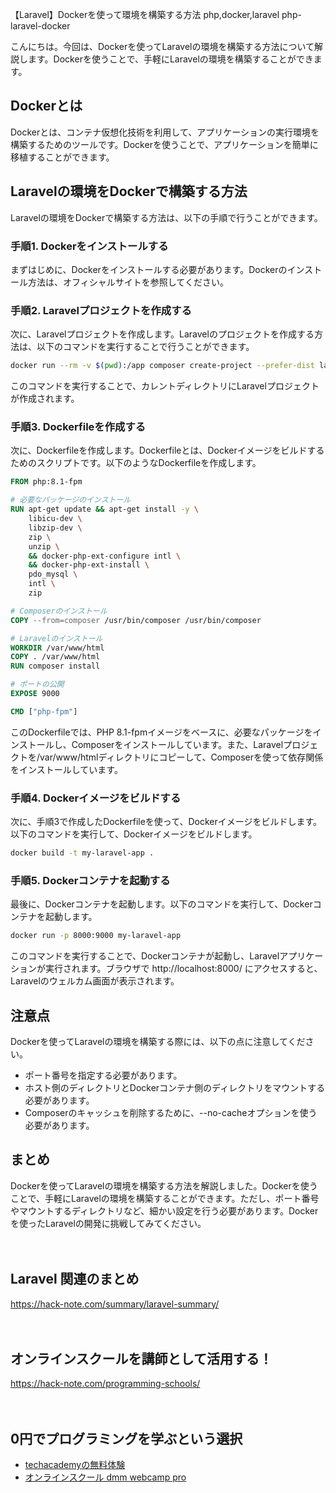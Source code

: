 【Laravel】Dockerを使って環境を構築する方法
php,docker,laravel
php-laravel-docker

こんにちは。今回は、Dockerを使ってLaravelの環境を構築する方法について解説します。Dockerを使うことで、手軽にLaravelの環境を構築することができます。

## Dockerとは
Dockerとは、コンテナ仮想化技術を利用して、アプリケーションの実行環境を構築するためのツールです。Dockerを使うことで、アプリケーションを簡単に移植することができます。

## Laravelの環境をDockerで構築する方法
Laravelの環境をDockerで構築する方法は、以下の手順で行うことができます。

### 手順1. Dockerをインストールする
まずはじめに、Dockerをインストールする必要があります。Dockerのインストール方法は、オフィシャルサイトを参照してください。

### 手順2. Laravelプロジェクトを作成する
次に、Laravelプロジェクトを作成します。Laravelのプロジェクトを作成する方法は、以下のコマンドを実行することで行うことができます。

```bash
docker run --rm -v $(pwd):/app composer create-project --prefer-dist laravel/laravel .
```

このコマンドを実行することで、カレントディレクトリにLaravelプロジェクトが作成されます。

### 手順3. Dockerfileを作成する
次に、Dockerfileを作成します。Dockerfileとは、Dockerイメージをビルドするためのスクリプトです。以下のようなDockerfileを作成します。

```dockerfile
FROM php:8.1-fpm

# 必要なパッケージのインストール
RUN apt-get update && apt-get install -y \
    libicu-dev \
    libzip-dev \
    zip \
    unzip \
    && docker-php-ext-configure intl \
    && docker-php-ext-install \
    pdo_mysql \
    intl \
    zip

# Composerのインストール
COPY --from=composer /usr/bin/composer /usr/bin/composer

# Laravelのインストール
WORKDIR /var/www/html
COPY . /var/www/html
RUN composer install

# ポートの公開
EXPOSE 9000

CMD ["php-fpm"]
```

このDockerfileでは、PHP 8.1-fpmイメージをベースに、必要なパッケージをインストールし、Composerをインストールしています。また、Laravelプロジェクトを/var/www/htmlディレクトリにコピーして、Composerを使って依存関係をインストールしています。

### 手順4. Dockerイメージをビルドする
次に、手順3で作成したDockerfileを使って、Dockerイメージをビルドします。以下のコマンドを実行して、Dockerイメージをビルドします。

```bash
docker build -t my-laravel-app .
```

### 手順5. Dockerコンテナを起動する
最後に、Dockerコンテナを起動します。以下のコマンドを実行して、Dockerコンテナを起動します。

```bash
docker run -p 8000:9000 my-laravel-app
```

このコマンドを実行することで、Dockerコンテナが起動し、Laravelアプリケーションが実行されます。ブラウザで http://localhost:8000/ にアクセスすると、Laravelのウェルカム画面が表示されます。

## 注意点
Dockerを使ってLaravelの環境を構築する際には、以下の点に注意してください。

- ポート番号を指定する必要があります。
- ホスト側のディレクトリとDockerコンテナ側のディレクトリをマウントする必要があります。
- Composerのキャッシュを削除するために、--no-cacheオプションを使う必要があります。

## まとめ
Dockerを使ってLaravelの環境を構築する方法を解説しました。Dockerを使うことで、手軽にLaravelの環境を構築することができます。ただし、ポート番号やマウントするディレクトリなど、細かい設定を行う必要があります。Dockerを使ったLaravelの開発に挑戦してみてください。

　

## Laravel 関連のまとめ
https://hack-note.com/summary/laravel-summary/

　

## オンラインスクールを講師として活用する！
https://hack-note.com/programming-schools/

　

## 0円でプログラミングを学ぶという選択
- [techacademyの無料体験](//af.moshimo.com/af/c/click?a_id=2612475&amp;p_id=1555&amp;pc_id=2816&amp;pl_id=22706&amp;url=https%3a%2f%2ftechacademy.jp%2fhtmlcss-trial%3futm_source%3dmoshimo%26utm_medium%3daffiliate%26utm_campaign%3dtextad)
- [オンラインスクール dmm webcamp pro](//af.moshimo.com/af/c/click?a_id=2612482&amp;p_id=1363&amp;pc_id=2297&amp;pl_id=39999&amp;guid=on)

